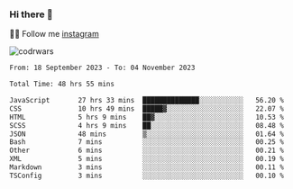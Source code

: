 ### Hi there 👋

👨‍💻 Follow me [instagram](https://instagram.com/an.grsmnko?igshid=ZDdkNTZiNTM=](https://instagram.com/an.grsmnko?igshid=ZDdkNTZiNTM=))

![codrwars](https://www.codewars.com/users/rsschool_c9af20f58c35c696/badges/micro) 

<!--START_SECTION:waka-->

```txt
From: 18 September 2023 - To: 04 November 2023

Total Time: 48 hrs 55 mins

JavaScript       27 hrs 33 mins  ██████████████░░░░░░░░░░░   56.20 %
CSS              10 hrs 49 mins  █████▓░░░░░░░░░░░░░░░░░░░   22.07 %
HTML             5 hrs 9 mins    ██▓░░░░░░░░░░░░░░░░░░░░░░   10.53 %
SCSS             4 hrs 9 mins    ██░░░░░░░░░░░░░░░░░░░░░░░   08.48 %
JSON             48 mins         ▒░░░░░░░░░░░░░░░░░░░░░░░░   01.64 %
Bash             7 mins          ░░░░░░░░░░░░░░░░░░░░░░░░░   00.25 %
Other            6 mins          ░░░░░░░░░░░░░░░░░░░░░░░░░   00.21 %
XML              5 mins          ░░░░░░░░░░░░░░░░░░░░░░░░░   00.19 %
Markdown         3 mins          ░░░░░░░░░░░░░░░░░░░░░░░░░   00.11 %
TSConfig         3 mins          ░░░░░░░░░░░░░░░░░░░░░░░░░   00.10 %
```

<!--END_SECTION:waka-->
